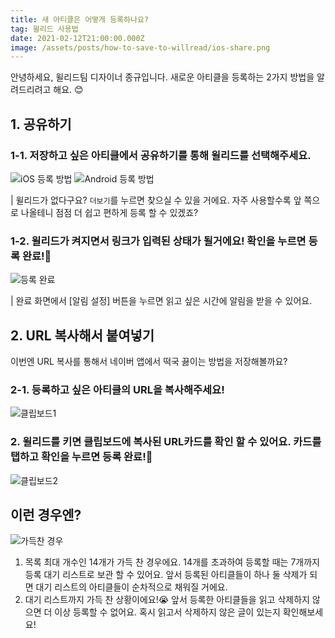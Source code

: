 ```yaml
---
title: 새 아티클은 어떻게 등록하나요?
tag: 윌리드 사용법
date: 2021-02-12T21:00:00.000Z
image: /assets/posts/how-to-save-to-willread/ios-share.png
---
```


안녕하세요, 윌리드팀 디자이너 종규입니다.
새로운 아티클을 등록하는 2가지 방법을 알려드리려고 해요. 😊

## 1. 공유하기

### 1-1. 저장하고 싶은 아티클에서 공유하기를 통해 윌리드를 선택해주세요.

![iOS 등록 방법](/assets/posts/how-to-save-to-willread/ios-share.png)
![Android 등록 방법](/assets/posts/how-to-save-to-willread/android-share.png)

| 윌리드가 없다구요? `더보기`를 누르면 찾으실 수 있을 거에요. 자주 사용할수록 앞 쪽으로 나올테니 점점 더 쉽고 편하게 등록 할 수 있겠죠?

### 1-2. 윌리드가 켜지면서 링크가 입력된 상태가 될거에요! 확인을 누르면 등록 완료!🎉

![등록 완료](/assets/posts/how-to-save-to-willread/ios-share.png)

| 완료 화면에서 [알림 설정] 버튼을 누르면 읽고 싶은 시간에 알림을 받을 수 있어요.

## 2. URL 복사해서 붙여넣기

이번엔 URL 복사를 통해서 네이버 앱에서 떡국 끓이는 방법을 저장해볼까요?

### 2-1. 등록하고 싶은 아티클의 URL을 복사해주세요!

![클립보드1](/assets/posts/how-to-save-to-willread/clipboard1.png)

### 2. 윌리드를 키면 클립보드에 복사된 URL카드를 확인 할 수 있어요. 카드를 탭하고 확인을 누르면 등록 완료!🎉

![클립보드2](/assets/posts/how-to-save-to-willread/clipboard1.png)

## 이런 경우엔?

![가득찬 경우](/assets/posts/how-to-save-to-willread/full.png)

1. 목록 최대 개수인 14개가 가득 찬 경우에요. 14개를 초과하여 등록할 때는 7개까지 등록 대기 리스트로 보관 할 수 있어요. 앞서 등록된 아티클들이 하나 둘 삭제가 되면 대기 리스트의 아티클들이 순차적으로 채워질 거에요.
2. 대기 리스트까지 가득 찬 상황이에요!😭 앞서 등록한 아티클들을 읽고 삭제하지 않으면 더 이상 등록할 수 없어요. 혹시 읽고서 삭제하지 않은 글이 있는지 확인해보세요!
